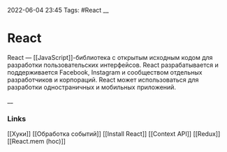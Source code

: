 2022-06-04 23:45
Tags: #React
__
# React
React — [[JavaScript]]-библиотека с открытым исходным кодом для разработки пользовательских интерфейсов. React разрабатывается и поддерживается Facebook, Instagram и сообществом отдельных разработчиков и корпораций. React может использоваться для разработки одностраничных и мобильных приложений.


__
### Links
[[Хуки]] [[Обработка событий]] [[Install React]] [[Context API]] [[Redux]] [[React.mem (hoc)]]